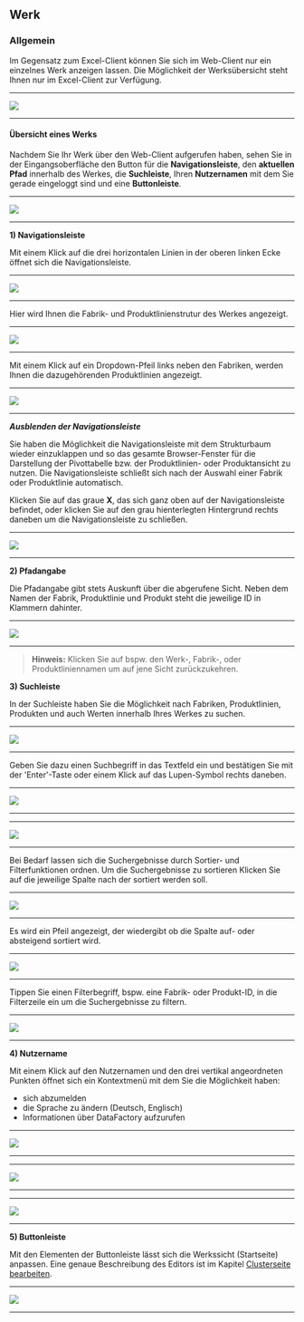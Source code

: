 ## Werk

### Allgemein

Im Gegensatz zum Excel-Client können Sie sich im Web-Client nur ein einzelnes Werk anzeigen lassen. Die Möglichkeit der Werksübersicht steht Ihnen nur im Excel-Client zur Verfügung.

---
![](/Pictures/Web-Client/Werk/werk_1.png)

---

#### Übersicht eines Werks

Nachdem Sie Ihr Werk über den Web-Client aufgerufen haben, sehen Sie in der Eingangsoberfläche den Button für die **Navigationsleiste**, den **aktuellen Pfad** innerhalb des Werkes, die **Suchleiste**, Ihren **Nutzernamen** mit dem Sie gerade eingeloggt sind und eine **Buttonleiste**.

---
![](/Pictures/Web-Client/Werk/werk_2.png)

---

**1) Navigationsleiste**

Mit einem Klick auf die drei horizontalen Linien in der oberen linken Ecke öffnet sich die Navigationsleiste.

---
![](/Pictures/Web-Client/Werk/werk_3.png)

---

Hier wird Ihnen die Fabrik- und Produktlinienstrutur des Werkes angezeigt.

---
![](/Pictures/Web-Client/Werk/werk_4.png)

---

Mit einem Klick auf ein Dropdown-Pfeil links neben den Fabriken, werden Ihnen die dazugehörenden Produktlinien angezeigt.

---
![](/Pictures/Web-Client/Werk/werk_5.png)

---

***Ausblenden der Navigationsleiste***

Sie haben die Möglichkeit die Navigationsleiste mit dem Strukturbaum wieder einzuklappen und so das gesamte Browser-Fenster für die Darstellung der Pivottabelle bzw. der Produktlinien- oder Produktansicht zu nutzen. Die Navigationsleiste schließt sich nach der Auswahl einer Fabrik oder Produktlinie automatisch.

Klicken Sie auf das graue **X**, das sich ganz oben auf der Navigationsleiste befindet, oder klicken Sie auf den grau hienterlegten Hintergrund rechts daneben um die Navigationsleiste zu schließen.

---
![](/Pictures/Web-Client/Werk/werk_6.png)

---

**2) Pfadangabe**

Die Pfadangabe gibt stets Auskunft über die abgerufene Sicht. Neben dem Namen der Fabrik, Produktlinie und Produkt steht die jeweilige ID in Klammern dahinter.

---
![](/Pictures/Web-Client/Werk/werk_7.png)

---

>**Hinweis:** Klicken Sie auf bspw. den Werk-, Fabrik-, oder Produktliniennamen um auf jene Sicht zurückzukehren.

**3) Suchleiste**

In der Suchleiste haben Sie die Möglichkeit nach Fabriken, Produktlinien, Produkten und auch Werten innerhalb Ihres Werkes zu suchen.

---
![](/Pictures/Web-Client/Werk/werk_8.png)

---

Geben Sie dazu einen Suchbegriff in das Textfeld ein und bestätigen Sie mit der 'Enter'-Taste oder einem Klick auf das Lupen-Symbol rechts daneben.

---
![](/Pictures/Web-Client/Werk/werk_9.png)

---

---
![](/Pictures/Web-Client/Werk/werk_10.png)

---

Bei Bedarf lassen sich die Suchergebnisse durch Sortier- und Filterfunktionen ordnen. Um die Suchergebnisse zu sortieren Klicken Sie auf die jeweilige Spalte nach der sortiert werden soll.

---
![](/Pictures/Web-Client/Werk/werk_11.png)

---

Es wird ein Pfeil angezeigt, der wiedergibt ob die Spalte auf- oder absteigend sortiert wird.

---
![](/Pictures/Web-Client/Werk/werk_12.png)

---

Tippen Sie einen Filterbegriff, bspw. eine Fabrik- oder Produkt-ID, in die Filterzeile ein um die Suchergebnisse zu filtern.

---
![](/Pictures/Web-Client/Werk/werk_13.png)

---

**4) Nutzername**

Mit einem Klick auf den Nutzernamen und den drei vertikal angeordneten Punkten öffnet sich ein Kontextmenü mit dem Sie die Möglichkeit haben:

* sich abzumelden
* die Sprache zu ändern (Deutsch, Englisch)
* Informationen über DataFactory aufzurufen

---
![](/Pictures/Web-Client/Werk/werk_14.png)

---

---
![](/Pictures/Web-Client/Werk/werk_15.png)

---

---
![](/Pictures/Web-Client/Werk/werk_16.png)

---

**5) Buttonleiste**

Mit den Elementen der Buttonleiste lässt sich die Werkssicht (Startseite) anpassen. Eine genaue Beschreibung des Editors ist im Kapitel [Clusterseite bearbeiten](/der-web-client/werk/clusterseite-bearbeiten.md).

---
![](/Pictures/Web-Client/Werk/werk_17.png)

---